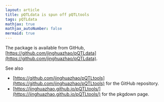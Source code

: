 ```yaml
---
layout: article
title: pQTLdata is spun off pQTLtools
tags: pQTLdata
mathjax: true
mathjax_autoNumber: false
mermaid: true
---
```


The package is available from GitHub, [https://github.com/jinghuazhao/pQTLdata](https://github.com/jinghuazhao/pQTLdata).

<!--more-->

See also 

* [https://github.com/jinghuazhao/pQTLtools](https://github.com/jinghuazhao/pQTLtools) for the GitHub repository.
* [https://jinghuazhao.github.io/pQTLtools/](https://jinghuazhao.github.io/pQTLtools/) for the pkgdown page.
